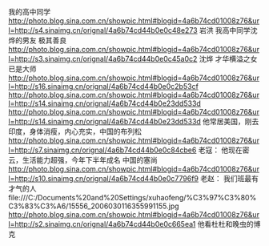 我的高中同学
http://photo.blog.sina.com.cn/showpic.html#blogid=4a6b74cd01008z76&url=http://s4.sinaimg.cn/orignal/4a6b74cd44b0e0c48e273
岩洪  我高中同学沈烨的男友 极其善良
http://photo.blog.sina.com.cn/showpic.html#blogid=4a6b74cd01008z76&url=http://s3.sinaimg.cn/orignal/4a6b74cd44b0e0c45a0c2
沈烨 才华横溢之女  已是大师
http://photo.blog.sina.com.cn/showpic.html#blogid=4a6b74cd01008z76&url=http://s16.sinaimg.cn/orignal/4a6b74cd44b0e0c2b53cf
http://photo.blog.sina.com.cn/showpic.html#blogid=4a6b74cd01008z76&url=http://s14.sinaimg.cn/orignal/4a6b74cd44b0e23dd533d
http://photo.blog.sina.com.cn/showpic.html#blogid=4a6b74cd01008z76&url=http://s14.sinaimg.cn/orignal/4a6b74cd44b0e23dd533d
他常居美国，刚去印度，身体消瘦，内心充实，中国的布列松
http://photo.blog.sina.com.cn/showpic.html#blogid=4a6b74cd01008z76&url=http://s7.sinaimg.cn/orignal/4a6b74cd44b0e0c84cbe6
老寇：
他现在密云，生活能力超强，今年下半年成名 中国的塞尚
http://photo.blog.sina.com.cn/showpic.html#blogid=4a6b74cd01008z76&url=http://s10.sinaimg.cn/orignal/4a6b74cd44b0e0c7796f9
老赵：
我们班最有才气的人 
file:///C:/Documents%20and%20Settings/xuhaofeng/%C3%97%C3%80%C3%83%C3%A6/15556_2006030116355991155.jpg
http://photo.blog.sina.com.cn/showpic.html#blogid=4a6b74cd01008z76&url=http://s2.sinaimg.cn/orignal/4a6b74cd44b0e0c665ea1
他看杜杜和晚虫的博克
 
  
 
 
 

